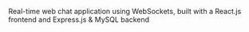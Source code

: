 Real-time web chat application using WebSockets, built with a React.js frontend and Express.js & MySQL backend

